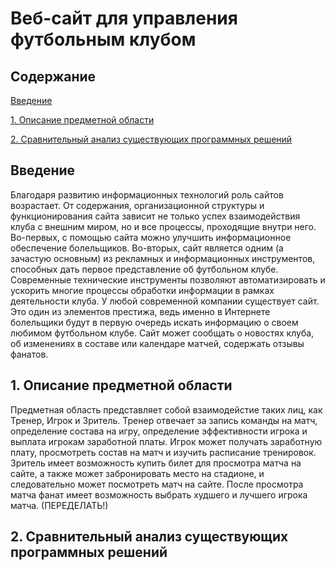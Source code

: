 # Веб-сайт для управления футбольным клубом

## Содержание

[Введение](#introdution)

[1. Описание предметной области](#domainDescription)

[2. Сравнительный анализ существующих программных решений](#existSoftware)


<a name="introdution"/>

## Введение

<a name="domainDescription"/>

Благодаря развитию информационных технологий роль сайтов возрастает. От содержания, организационной структуры и функционирования сайта
зависит не только успех взаимодействия клуба с внешним миром, но и все процессы, проходящие внутри него. Во-первых, с помощью сайта можно улучшить информационное обеспечение болельщиков. Во-вторых, сайт является одним (а зачастую основным) из рекламных и информационных инструментов, способных дать первое представление об футбольном клубе.
Современные технические инструменты позволяют автоматизировать и ускорить многие процессы обработки информации в рамках деятельности клуба. 
У любой современной компании существует сайт. Это один из элементов престижа, ведь именно в Интернете болельщики будут в первую очередь искать информацию о своем любимом футбольном клубе. Сайт может сообщать о новостях клуба, об изменениях в составе или календаре матчей, содержать отзывы фанатов.

## 1. Описание предметной области

<a name="existSoftware"/>

Предметная область представляет собой взаимодейстие таких лиц, как Тренер, Игрок и Зритель. Тренер отвечает за запись команды на матч, определение состава на игру, определение эффективности игрока и выплата игрокам заработной платы. Игрок может получать заработную плату, просмотреть состав на матч и изучить расписание тренировок. Зритель имеет возможность купить билет для просмотра матча на сайте, а также может забронировать место на стадионе, и следовательно может посмотреть матч на сайте. После просмотра матча фанат имеет возможность выбрать худшего и лучшего игрока матча. (ПЕРЕДЕЛАТЬ!)

## 2. Сравнительный анализ существующих программных решений
